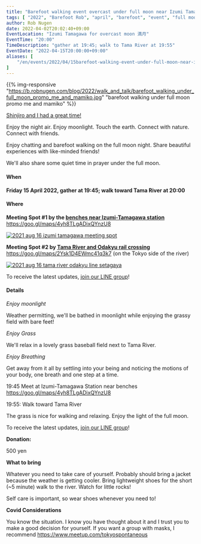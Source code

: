 ```yaml
---
title: "Barefoot walking event overcast under full moon near Izumi Tamagawa"
tags: [ "2022", "Barefoot Rob", "april", "barefoot", "event", "full moon", "izumi-tamagawa", "riverside", "tamagawa", "walk", "はだし", "多摩川", "満月", "裸足のロブ" ]
author: Rob Nugen
date: 2022-04-02T20:02:40+09:00
EventLocation: "Izumi Tamagawa for overcast moon 満月"
EventTime: "20:00"
TimeDescription: "gather at 19:45; walk to Tama River at 19:55"
EventDate: "2022-04-15T20:00:00+09:00"
aliases: [
    "/en/events/2022/04/15barefoot-walking-event-under-full-moon-near-izumi-tamagawa",
]
---
```


{{% img-responsive "https://b.robnugen.com/blog/2022/walk_and_talk/barefoot_walking_under_full_moon_promo_me_and_mamiko.jpg" "barefoot walking under full moon promo me and mamiko" %}}

[Shinjiro and I had a great time!](/blog/2022/04/15barefoot-walking-event-under-full-moon-near-izumi-tamagawa)

Enjoy the night air.  Enjoy moonlight.  Touch the earth. Connect with nature. Connect with friends.

Enjoy chatting and barefoot walking on the full moon night.  Share beautiful experiences with like-minded friends!

We'll also share some quiet time in prayer under the full moon.

#### When

**Friday 15 April 2022, gather at 19:45; walk toward Tama River at 20:00**

#### Where

**Meeting Spot #1 by the [benches near Izumi-Tamagawa station](https://goo.gl/maps/4yh8TLgADixQYnzU8)**
https://goo.gl/maps/4yh8TLgADixQYnzU8

[![2021 aug 16 izumi tamagawa meeting spot](//b.robnugen.com/blog/2021/thumbs/2021_aug_16_izumi_tamagawa_meeting_spot.png)](//b.robnugen.com/blog/2021/2021_aug_16_izumi_tamagawa_meeting_spot.png)

**Meeting Spot #2 by [Tama River and Odakyu rail crossing](https://goo.gl/maps/2Ysk1D4EWmc41q3k7)**
https://goo.gl/maps/2Ysk1D4EWmc41q3k7 (on the Tokyo side of the river)

[![2021 aug 16 tama river odakyu line setagaya](//b.robnugen.com/blog/2021/thumbs/2021_aug_16_tama_river_odakyu_line_setagaya.png)](//b.robnugen.com/blog/2021/2021_aug_16_tama_river_odakyu_line_setagaya.png)

To receive the latest updates, [join our LINE group](/contact/)!

#### Details

*Enjoy moonlight*

Weather permitting, we'll be bathed in moonlight while
enjoying the grassy field with bare feet!

*Enjoy Grass*

We'll relax in a lovely grass baseball field next to Tama River.

*Enjoy Breathing*

Get away from it all by settling into your being and noticing the
motions of your body, one breath and one step at a time.

19:45 Meet at Izumi-Tamagawa Station near benches https://goo.gl/maps/4yh8TLgADixQYnzU8

19:55: Walk toward Tama River

The grass is nice for walking and relaxing.  Enjoy the light of the full moon.

To receive the latest updates, [join our LINE group](/contact/)!

**Donation:**

500 yen

**What to bring**

Whatever you need to take care of yourself.
Probably should bring a jacket because the weather is getting cooler.
Bring lightweight shoes for the short (~5 minute) walk to the river.
Watch for little rocks!

Self care is important, so wear shoes whenever you need to!

**Covid Considerations**

You know the situation.  I know you have thought about it and I trust you
to make a good decision for yourself.  If you want a group with masks,
I recommend https://www.meetup.com/tokyospontaneous
